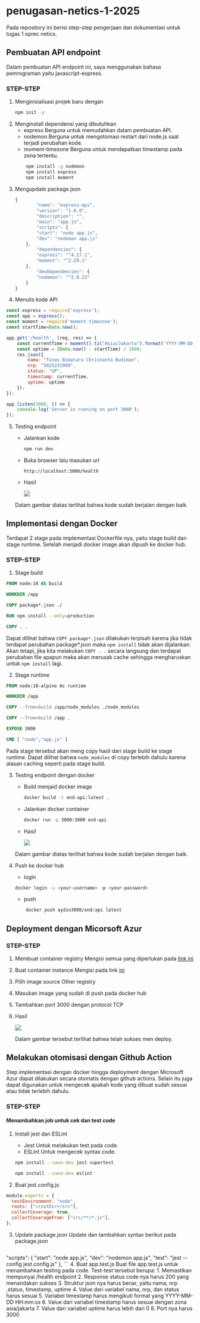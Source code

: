 # penugasan-netics-1-2025

Pada repository ini berisi step-step pengerjaan dan dokumentasi untuk tugas 1 oprec netics.

## Pembuatan API endpoint

Dalam pembuatan API endpoint ini, saya menggunakan bahasa pemrograman yaitu javascript-express.

### STEP-STEP
1. Menginisialisasi projek baru dengan
    ```bash
    npm init -y
    ```
2. Menginstall dependensi yang dibutuhkan
    - express
    Berguna untuk memudahkan dalam pembuatan API.
    - nodemon
    Berguna untuk mengotomasi restart dari node.js saat terjadi perubahan kode.
    - moment-timezone
    Berguna untuk mendapatkan timestamp pada zona tertentu.
    ```bash
        npm install -g nodemon
        npm install express
        npm install moment
    ```
3. Mengupdate package.json
    ```js
    {
            "name": "express-api",
            "version": "1.0.0",
            "description": "",
            "main": "app.js",
            "scripts": {
            "start": "node app.js",
            "dev": "nodemon app.js"
        },
            "dependencies": {
            "express": "^4.17.1",
            "moment": "^2.29.1"
        },
            "devDependencies": {
            "nodemon": "^2.0.22"
        }
    }
    ```
4. Menulis kode API
```js
const express = require('express');
const app = express();
const moment = require('moment-timezone');
const startTime=Date.now();

app.get('/health', (req, res) => {
    const currentTime = moment().tz("Asia/Jakarta").format('YYYY-MM-DD HH:mm:ss');
    const uptime = (Date.now() - startTime) / 1000;
    res.json({
        nama: "Tunas Bimatara Chrisnanta Budiman",
        nrp: "5025231999",
        status: "UP",
        timestamp: currentTime,
        uptime: uptime
    });
});

app.listen(3000, () => {
    console.log('Server is running on port 3000');
});

```
5. Testing endpoint 
    - Jalankan kode
        ```bash
        npm run dev
        ```
    - Buka browser lalu masukan url
        ```
        http://localhost:3000/health
        ```
    - Hasil

    
        ![](media/image1.1.png)
    
    Dalam gambar diatas terlihat bahwa kode sudah berjalan dengan baik.

## Implementasi dengan Docker

Terdapat 2 stage pada implementasi Dockerfile nya, yaitu stage build dan stage runtime. Setelah menjadi docker image akan dipush ke docker hub.

### STEP-STEP
1. Stage build
```Dockerfile
FROM node:18 AS build

WORKDIR /app

COPY package*.json ./

RUN npm install --only=production

COPY . .
```

Dapat dilihat bahwa `COPY package*.json` dilakukan terpisah karena jika tidak terdapat perubahan package*.json maka `npm install` tidak akan dijalankan. Akan tetapi, jika kita melakukan `COPY . .` secara langsung dan terdapat perubahan file apapun maka akan merusak cache sehingga mengharuskan untuk `npm install` lagi. 

2. Stage runtime
```Dockerfile
FROM node:18-alpine As runtime

WORKDIR /app

COPY --from=build /app/node_modules ./node_modules

COPY --from=build /app .

EXPOSE 3000

CMD [ "node","app.js" ]
```

Pada stage tersebut akan meng copy hasil dari stage build ke stage runtime. Dapat dilihat bahwa `node_modules` di copy terlebih dahulu karena alasan caching seperti pada stage build.

3. Testing endpoint dengan docker 
    - Build menjaid docker image
        ```bash
        docker build -t end-api:latest .
        ```
    - Jalankan docker container
        ```bash
        docker run -p 3000:3000 end-api
        ```
    - Hasil
    

        ![](media/image2.1.png)
    
    Dalam gambar diatas terlihat bahwa kode sudah berjalan dengan baik.
4. Push ke docker hub
    - login
    ```bash
    docker login -u <your-username> -p <your-password>
    ```
    - push
    ```bash
        docker push aydin3008/end:api latest
    ```



## Deployment dengan Micorsoft Azur
### STEP-STEP
1. Membuat container registry
Mengisi semua yang diperlukan pada [link ini](https://portal.azure.com/?Microsoft_Azure_Education_correlationId=d3db8e9d-042b-41d5-8f02-71d38032b4b8&Microsoft_Azure_Education_newA4E=true&Microsoft_Azure_Education_asoSubGuid=39d178a7-04b4-4d5b-b743-02832f4f10ad#view/Microsoft_Azure_Marketplace/GalleryItemDetailsBladeNopdl/id/Microsoft.ContainerRegistry/selectionMode~/false/resourceGroupId//resourceGroupLocation//dontDiscardJourney~/false/selectedMenuId/home/launchingContext~/%7B%22galleryItemId%22%3A%22Microsoft.ContainerRegistry%22%2C%22source%22%3A%5B%22GalleryFeaturedMenuItemPart%22%2C%22VirtualizedTileDetails%22%5D%2C%22menuItemId%22%3A%22home%22%2C%22subMenuItemId%22%3A%22Search%20results%22%2C%22telemetryId%22%3A%221c984327-6cb3-435b-98b8-4728b60c05f4%22%7D/searchTelemetryId/79a766f5-00ac-4c2b-93f4-3b9b8f140dee)


2. Buat container instance
Mengisi pada link [ini](https://portal.azure.com/?Microsoft_Azure_Education_correlationId=d3db8e9d-042b-41d5-8f02-71d38032b4b8&Microsoft_Azure_Education_newA4E=true&Microsoft_Azure_Education_asoSubGuid=39d178a7-04b4-4d5b-b743-02832f4f10ad#view/Microsoft_Azure_Marketplace/GalleryItemDetailsBladeNopdl/id/Microsoft.ContainerInstances/selectionMode~/false/resourceGroupId//resourceGroupLocation//dontDiscardJourney~/false/selectedMenuId/home/launchingContext~/%7B%22galleryItemId%22%3A%22Microsoft.ContainerInstances%22%2C%22source%22%3A%5B%22GalleryFeaturedMenuItemPart%22%2C%22VirtualizedTileDetails%22%5D%2C%22menuItemId%22%3A%22home%22%2C%22subMenuItemId%22%3A%22Search%20results%22%2C%22telemetryId%22%3A%225ea4c72a-7822-4ddb-82b3-2f67711baec6%22%7D/searchTelemetryId/58eb99df-e507-4007-9477-3de6c5f84aa6)

3. Pilih image source Other registry
4. Masukan image yang sudah di push pada docker hub
5. Tambahkan port 3000 dengan protocol TCP
6. Hasil
    
    ![](media/image3.1.png)

    Dalam gambar tersebut terlihat bahwa telah sukses men deploy.


## Melakukan otomisasi dengan Github Action
Step implementasi dengan docker hingga deployment dengan Microsoft Azur dapat dilakukan secara otomatis dengan github actions. Selain itu juga dapat digunakan untuk mengecek apakah kode yang dibuat sudah sesuai atau tidak terlebih dahulu.
### STEP-STEP
#### Menambahkan job untuk cek dan test code
1. Install jest dan ESLint
    - Jest
    Untuk melakukan test pada code.
    - ESLint
    Untuk mengecek syntax code.

    ```bash
    npm install --save-dev jest supertest
    ```

    ```bash
    npm install --save-dev eslint
    ```
2. Buat jest.config.js
```js
module.exports = {
  testEnvironment: "node",
  roots: ["<rootDir>/src"],
  collectCoverage: true,
  collectCoverageFrom: ["src/**/*.js"],
};

```
3. Update package.json
    Update dan tambahkan syntax berikut pada package.json
    ```js
  "scripts": {
    "start": "node app.js",
    "dev": "nodemon app.js",
    "test": "jest --config jest.config.js"
  },
    ```
4. Buat app.test.js
    Buat file app.test.js untuk menambahkan testing pada code. 
    Test-test tersebut berupa:
        1. Memastikan mempunyai /health endpoint
        2. Response status code nya harus 200 yang menandakan sukses
        3. Struktur json nya harus benar, yaitu nama, nrp ,status, timestamp, uptime
        4. Value dari variabel nama, nrp, dan status harus sesuai
        5. Variabel timestamp harus mengikuti format yang YYYY-MM-DD HH:mm:ss
        6. Value dari variabel timestamp harus sesuai dengan zona asia/jakarta
        7. Value dari variabel uptime harus lebih dari 0
        8. Port nya harus 3000
